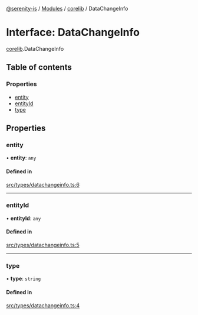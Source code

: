 [@serenity-is](../README.md) / [Modules](../modules.md) / [corelib](../modules/corelib.md) / DataChangeInfo

# Interface: DataChangeInfo

[corelib](../modules/corelib.md).DataChangeInfo

## Table of contents

### Properties

- [entity](corelib.DataChangeInfo.md#entity)
- [entityId](corelib.DataChangeInfo.md#entityid)
- [type](corelib.DataChangeInfo.md#type)

## Properties

### entity

• **entity**: `any`

#### Defined in

[src/types/datachangeinfo.ts:6](https://github.com/serenity-is/serenity/blob/master/packages/corelib/src/types/datachangeinfo.ts#L6)

___

### entityId

• **entityId**: `any`

#### Defined in

[src/types/datachangeinfo.ts:5](https://github.com/serenity-is/serenity/blob/master/packages/corelib/src/types/datachangeinfo.ts#L5)

___

### type

• **type**: `string`

#### Defined in

[src/types/datachangeinfo.ts:4](https://github.com/serenity-is/serenity/blob/master/packages/corelib/src/types/datachangeinfo.ts#L4)
